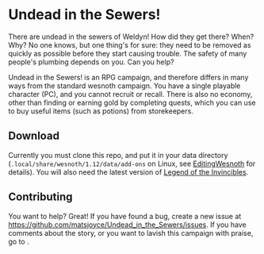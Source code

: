 Undead in the Sewers!
=====================

There are undead in the sewers of Weldyn! How did they get there? When? Why? No one knows, but one thing's for sure: they need to be removed as quickly as possible before they start causing trouble. The safety of many people's plumbing depends on you. Can you help?

Undead in the Sewers! is an RPG campaign, and therefore differs in many ways from the standard wesnoth campaign. You have a single playable character (PC), and you cannot recruit or recall. There is also no economy, other than finding or earning gold by completing quests, which you can use to buy useful items (such as potions) from storekeepers.

Download
--------

Currently you must clone this repo, and put it in your data directory (`.local/share/wesnoth/1.12/data/add-ons` on Linux, see [EditingWesnoth](https://wiki.wesnoth.org/EditingWesnoth) for details). You will also need the latest version of [Legend of the Invincibles](https://github.com/Dugy/Legend_of_the_Invincibles).

Contributing
------------

You want to help? Great! If you have found a bug, create a new issue at https://github.com/matsjoyce/Undead_in_the_Sewers/issues. If you have comments about the story, or you want to lavish this campaign with praise, go to <insert forum post here>.
